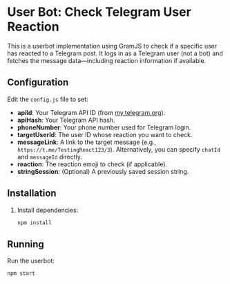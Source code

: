 # User Bot: Check Telegram User Reaction

This is a userbot implementation using GramJS to check if a specific user has reacted to a Telegram post.
It logs in as a Telegram user (not a bot) and fetches the message data—including reaction information if available.

## Configuration

Edit the `config.js` file to set:
- **apiId**: Your Telegram API ID (from [my.telegram.org](https://my.telegram.org)).
- **apiHash**: Your Telegram API hash.
- **phoneNumber**: Your phone number used for Telegram login.
- **targetUserId**: The user ID whose reaction you want to check.
- **messageLink**: A link to the target message (e.g., `https://t.me/TestingReact123/3`).
  Alternatively, you can specify `chatId` and `messageId` directly.
- **reaction**: The reaction emoji to check (if applicable).
- **stringSession**: (Optional) A previously saved session string.

## Installation

1. Install dependencies:
   ```bash
   npm install
   ```

## Running

Run the userbot:
   ```bash
   npm start
   ```
